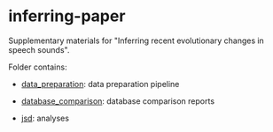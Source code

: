 # inferring-paper

Supplementary materials for "Inferring recent evolutionary changes in speech sounds".

Folder contains:

* [data_preparation](data_preparation): data preparation pipeline

* [database_comparison](database_comparison): database comparison reports

* [jsd](jsd): analyses


